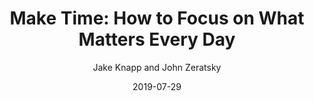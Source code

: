 ---
title: "Make Time: How to Focus on What Matters Every Day"
book: make-time
author: Jake Knapp and John Zeratsky
kindle: true
date: 2019-07-29
tags: posts
---